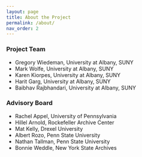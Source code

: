 ```yaml
---
layout: page
title: About the Project
permalink: /about/
nav_order: 2
---
```


### Project Team

* Gregory Wiedeman, University at Albany, SUNY
* Mark Wolfe, University at Albany, SUNY
* Karen Kiorpes, University at Albany, SUNY
* Harit Garg, University at Albany, SUNY
* Baibhav Rajbhandari, University at Albany, SUNY

### Advisory Board

* Rachel Appel, University of Pennsylvania
* Hillel Arnold, Rockefeller Archive Center
* Mat Kelly, Drexel University
* Albert Rozo, Penn State University
* Nathan Tallman, Penn State University
* Bonnie Weddle, New York State Archives
